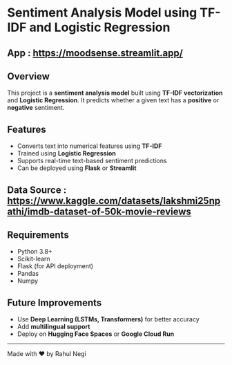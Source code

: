 # Sentiment Analysis Model using TF-IDF and Logistic Regression

## App : https://moodsense.streamlit.app/

## Overview
This project is a **sentiment analysis model** built using **TF-IDF vectorization** and **Logistic Regression**. It predicts whether a given text has a **positive** or **negative** sentiment.

## Features
- Converts text into numerical features using **TF-IDF**
- Trained using **Logistic Regression**
- Supports real-time text-based sentiment predictions
- Can be deployed using **Flask** or **Streamlit**

## Data Source : https://www.kaggle.com/datasets/lakshmi25npathi/imdb-dataset-of-50k-movie-reviews


## Requirements
- Python 3.8+
- Scikit-learn
- Flask (for API deployment)
- Pandas
- Numpy

## Future Improvements
- Use **Deep Learning (LSTMs, Transformers)** for better accuracy
- Add **multilingual support**
- Deploy on **Hugging Face Spaces** or **Google Cloud Run**


---
Made with ❤️ by Rahul Negi

